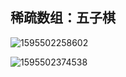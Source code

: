 ## 稀疏数组：五子棋

![1595502258602](C:\Users\ADMINI~1\AppData\Local\Temp\1595502258602.png)

![1595502374538](C:\Users\ADMINI~1\AppData\Local\Temp\1595502374538.png)